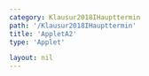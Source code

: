 ```yaml
---
category: Klausur2018IHaupttermin
path: '/Klausur2018IHaupttermin'
title: 'AppletA2'
type: 'Applet'

layout: nil
---
```

<script type="text/javascript" src="https://cdnjs.cloudflare.com/ajax/libs/jsxgraph/0.99.7/jsxgraphcore.js"></script>
<link type="text/css" href="https://cdnjs.cloudflare.com/ajax/libs/jsxgraph/0.99.6/jsxgraph.css"><link rel="stylesheet" type="text/css" href="//cdnjs.cloudflare.com/ajax/libs/jsxgraph/0.99.7/jsxgraph.css" />
<div id="1e7c46d7-4a-4760-98ec-967a085ad2c4" class="jxgbox" style="width:500px; height:500px">
<script type="text/javascript">
(function(){

var board = JXG.JSXGraph.initBoard('1e7c46d7-4a-4760-98ec-967a085ad2c4', {
                boundingbox: [-10, 10, 10, -10],
                axis: false
                
            });
 var C = board.create('point', [1.76+4,1.76-4], {fixed:true, name:'C'});

var B = board.create('point', [-1.76+4,-1.76-4], {fixed:true, name:'B'});

var M = board.create('point', [4,-4], {name:'M', fixed:true});

var A = board.create('point', [-4,-4], {name:'A', fixed:true});

var D = board.create('point',[0,-4], {fixed:true});

var S = board.create('point',[0,4.5], {fixed:true, name:'S'});

var SD = board.create('line', [S,D], {straightFirst:false, straightLast:false});
var SB = board.create('line', [S,B], {straightFirst:false, straightLast:false});
var SC = board.create('line', [S,C], {straightFirst:false, straightLast:false});
var SM = board.create('line', [S,M], {straightFirst:false, straightLast:false});
var SA = board.create('line', [S,A], {straightFirst:false, straightLast:false});
var MA = board.create('line', [M,A], {straightFirst:false, straightLast:false});
var BA = board.create('line', [B,A], {straightFirst:false, straightLast:false});
var BC = board.create('line', [B,C], {straightFirst:false, straightLast:false});
var CA = board.create('line', [C,A], {straightFirst:false, straightLast:false});

var P = board.create('glider', [SD], {name:'P', color:'orange'});

var Pp = board.create('point', [15, function(){return P.Y()}], {visible:false});
var PNl= board.create('line', [Pp,P], {visible:false})

var N = board.create('intersection', [SM, PNl], {color:'green', name:'N'});

var Np = board.create('point', [function(){return N.X()+1.76}, function(){return N.Y()+1.76}], {visible:false});
var Nl = board.create('line', [Np,N], {visible:false})

var F = board.create('intersection', [Nl,SB], {color:'green', name:'F'});
var G = board.create('intersection', [Nl, SC], {color:'green', name:'G'});

var E = board.create('intersection', [SA, PNl], {color:'green', name:'E'});

var EN = board.create('line', [E,N], {color:'green' ,straightFirst:false, straightLast:false});

var EF = board.create('line', [E,F], {color:'green' ,straightFirst:false, straightLast:false});

var EG = board.create('line', [E,G], {color:'green' ,straightFirst:false, straightLast:false});

var GF = board.create('line', [G,F], {color:'green' ,straightFirst:false, straightLast:false});
})();
  
  </script>
  </div>
